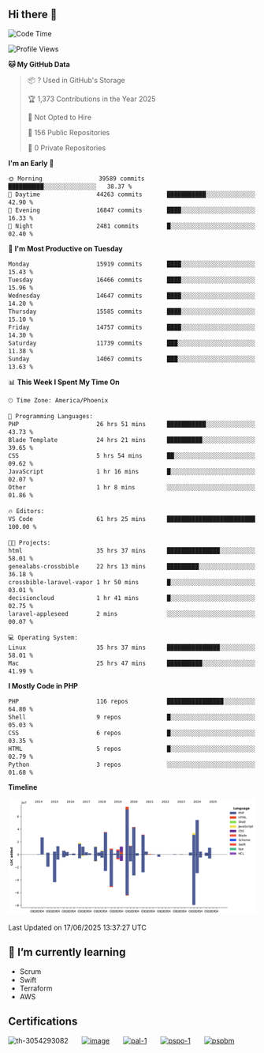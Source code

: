 ## Hi there 👋

<!--START_SECTION:waka-->
![Code Time](http://img.shields.io/badge/Code%20Time-11%2C243%20hrs%2041%20mins-blue)

![Profile Views](http://img.shields.io/badge/Profile%20Views-16-blue)

**🐱 My GitHub Data** 

> 📦 ? Used in GitHub's Storage 
 > 
> 🏆 1,373 Contributions in the Year 2025
 > 
> 🚫 Not Opted to Hire
 > 
> 📜 156 Public Repositories 
 > 
> 🔑 0 Private Repositories 
 > 
**I'm an Early 🐤** 

```text
🌞 Morning                39589 commits       ██████████░░░░░░░░░░░░░░░   38.37 % 
🌆 Daytime                44263 commits       ███████████░░░░░░░░░░░░░░   42.90 % 
🌃 Evening                16847 commits       ████░░░░░░░░░░░░░░░░░░░░░   16.33 % 
🌙 Night                  2481 commits        █░░░░░░░░░░░░░░░░░░░░░░░░   02.40 % 
```
📅 **I'm Most Productive on Tuesday** 

```text
Monday                   15919 commits       ████░░░░░░░░░░░░░░░░░░░░░   15.43 % 
Tuesday                  16466 commits       ████░░░░░░░░░░░░░░░░░░░░░   15.96 % 
Wednesday                14647 commits       ████░░░░░░░░░░░░░░░░░░░░░   14.20 % 
Thursday                 15585 commits       ████░░░░░░░░░░░░░░░░░░░░░   15.10 % 
Friday                   14757 commits       ████░░░░░░░░░░░░░░░░░░░░░   14.30 % 
Saturday                 11739 commits       ███░░░░░░░░░░░░░░░░░░░░░░   11.38 % 
Sunday                   14067 commits       ███░░░░░░░░░░░░░░░░░░░░░░   13.63 % 
```


📊 **This Week I Spent My Time On** 

```text
🕑︎ Time Zone: America/Phoenix

💬 Programming Languages: 
PHP                      26 hrs 51 mins      ███████████░░░░░░░░░░░░░░   43.73 % 
Blade Template           24 hrs 21 mins      ██████████░░░░░░░░░░░░░░░   39.65 % 
CSS                      5 hrs 54 mins       ██░░░░░░░░░░░░░░░░░░░░░░░   09.62 % 
JavaScript               1 hr 16 mins        █░░░░░░░░░░░░░░░░░░░░░░░░   02.07 % 
Other                    1 hr 8 mins         ░░░░░░░░░░░░░░░░░░░░░░░░░   01.86 % 

🔥 Editors: 
VS Code                  61 hrs 25 mins      █████████████████████████   100.00 % 

🐱‍💻 Projects: 
html                     35 hrs 37 mins      ███████████████░░░░░░░░░░   58.01 % 
genealabs-crossbible     22 hrs 13 mins      █████████░░░░░░░░░░░░░░░░   36.18 % 
crossbible-laravel-vapor 1 hr 50 mins        █░░░░░░░░░░░░░░░░░░░░░░░░   03.01 % 
decisioncloud            1 hr 41 mins        █░░░░░░░░░░░░░░░░░░░░░░░░   02.75 % 
laravel-appleseed        2 mins              ░░░░░░░░░░░░░░░░░░░░░░░░░   00.07 % 

💻 Operating System: 
Linux                    35 hrs 37 mins      ███████████████░░░░░░░░░░   58.01 % 
Mac                      25 hrs 47 mins      ██████████░░░░░░░░░░░░░░░   41.99 % 
```

**I Mostly Code in PHP** 

```text
PHP                      116 repos           ████████████████░░░░░░░░░   64.80 % 
Shell                    9 repos             █░░░░░░░░░░░░░░░░░░░░░░░░   05.03 % 
CSS                      6 repos             █░░░░░░░░░░░░░░░░░░░░░░░░   03.35 % 
HTML                     5 repos             █░░░░░░░░░░░░░░░░░░░░░░░░   02.79 % 
Python                   3 repos             ░░░░░░░░░░░░░░░░░░░░░░░░░   01.68 % 
```



**Timeline**

![Lines of Code chart](https://raw.githubusercontent.com/mikebronner/mikebronner/master/assets/bar_graph.png)


 Last Updated on 17/06/2025 13:37:27 UTC
<!--END_SECTION:waka-->

<!--
**mikebronner/mikebronner** is a ✨ _special_ ✨ repository because its `README.md` (this file) appears on your GitHub profile.

Here are some ideas to get you started:

- 🔭 I’m currently working on ...
- 🌱 I’m currently learning ...
- 👯 I’m looking to collaborate on ...
- 🤔 I’m looking for help with ...
- 💬 Ask me about ...
- 📫 How to reach me: ...
- 😄 Pronouns: ...
- ⚡ Fun fact: ...
-->

## 🌱 I’m currently learning

- Scrum
- Swift
- Terraform
- AWS

## Certifications

![th-3054293082](https://user-images.githubusercontent.com/1791050/208267034-c5006f82-ae89-41eb-9478-7106c5aba070.jpg)
&nbsp;&nbsp;&nbsp;&nbsp;&nbsp;
[![image](https://images.credly.com/size/100x100/images/a2790314-008a-4c3d-9553-f5e84eb359ba/image.png)](https://www.credly.com/users/mike-bronner)
&nbsp;&nbsp;&nbsp;&nbsp;&nbsp;
[![pal-1](https://images.credly.com/size/100x100/images/78c772ee-6b3c-4348-ac66-58ac5a2cf581/image.png)](https://www.credly.com/users/mike-bronner)
&nbsp;&nbsp;&nbsp;&nbsp;&nbsp;
[![pspo-1](https://images.credly.com/size/100x100/images/591762c5-fae7-49c6-b326-e1756979928d/image.png)](https://www.credly.com/users/mike-bronner)
&nbsp;&nbsp;&nbsp;&nbsp;&nbsp;
[![pspbm](https://images.credly.com/size/100x100/images/55a21a78-59af-4294-810e-e4014e9ca1be/image.png)](https://www.credly.com/users/mike-bronner)
